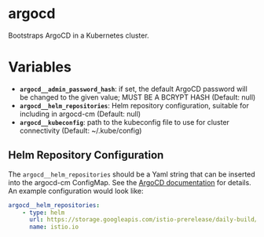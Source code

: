 # argocd
Bootstraps ArgoCD in a Kubernetes cluster.

# Variables

* **`argocd__admin_password_hash`**: if set, the default ArgoCD password will be changed to the given value; MUST BE A BCRYPT HASH (Default: null)
* **`argocd__helm_repositories`**: Helm repository configuration, suitable for including in argocd-cm (Default: null)
* **`argocd__kubeconfig`**: path to the kubeconfig file to use for cluster connectivity (Default: ~/.kube/config)

## Helm Repository Configuration
The `argocd__helm_repositories` should be a Yaml string that can be inserted into the argocd-cm ConfigMap. See the [ArgoCD documentation](https://argoproj.github.io/argo-cd/operator-manual/declarative-setup/#helm-chart-repositories) for details. An example configuration would look like:

```yaml
argocd__helm_repositories:
    - type: helm
      url: https://storage.googleapis.com/istio-prerelease/daily-build/master-latest-daily/charts
      name: istio.io
```